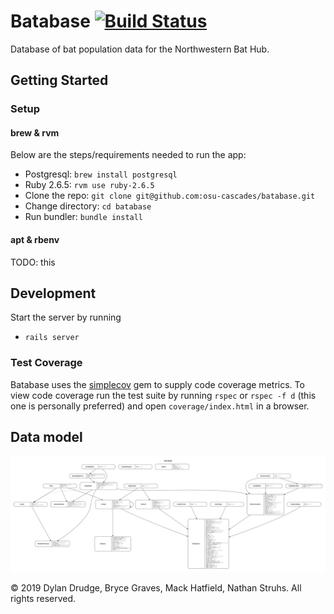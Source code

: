 # Batabase [![Build Status](https://travis-ci.org/osu-cascades/batabase.svg?branch=develop)](https://travis-ci.org/osu-cascades/batabase)

Database of bat population data for the Northwestern Bat Hub.

## Getting Started

### Setup

#### brew & rvm

Below are the steps/requirements needed to run the app:

- Postgresql: `brew install postgresql`
- Ruby 2.6.5: `rvm use ruby-2.6.5`
- Clone the repo: `git clone git@github.com:osu-cascades/batabase.git`
- Change directory: `cd batabase`
- Run bundler: `bundle install`

#### apt & rbenv

TODO: this

## Development

Start the server by running

- `rails server`

### Test Coverage

Batabase uses the [simplecov](https://github.com/colszowka/simplecov) gem to supply code coverage metrics.
To view code coverage run the test suite by running `rspec` or `rspec -f d` (this one is personally preferred) and open `coverage/index.html` in a browser.

## Data model

![erd](erd.png?raw=true)

&copy; 2019 Dylan Drudge, Bryce Graves, Mack Hatfield, Nathan Struhs. All rights reserved.
